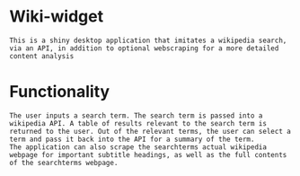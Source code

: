 # Wiki-widget
	This is a shiny desktop application that imitates a wikipedia search, via an API, in addition to optional webscraping for a more detailed content analysis
# Functionality
	The user inputs a search term. The search term is passed into a wikipedia API. A table of results relevant to the search term is returned to the user. Out of the relevant terms, the user can select a term and pass it back into the API for a summary of the term.  
	The application can also scrape the searchterms actual wikipedia webpage for important subtitle headings, as well as the full contents of the searchterms webpage.
